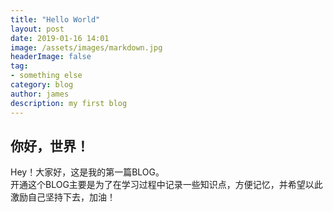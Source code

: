```yaml
---
title: "Hello World"
layout: post
date: 2019-01-16 14:01
image: /assets/images/markdown.jpg
headerImage: false
tag:
- something else
category: blog
author: james
description: my first blog
---
```


## 你好，世界！
Hey！大家好，这是我的第一篇BLOG。  
开通这个BLOG主要是为了在学习过程中记录一些知识点，方便记忆，并希望以此激励自己坚持下去，加油！